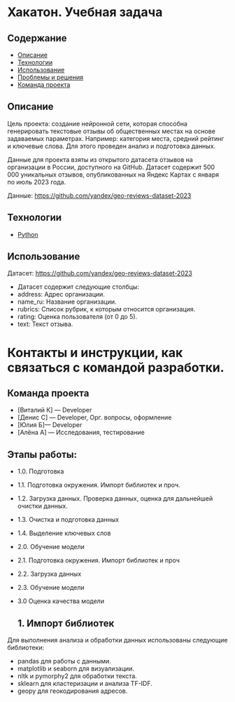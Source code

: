 # Хакатон. Учебная задача
## Содержание
- [Описание](#описание)
- [Технологии](#технологии)
- [Использование](#использование)
- [Проблемы и решения](#возможные-проблемы-и-их-решения)
- [Команда проекта](#команда-проекта)

## Описание
Цель проекта: создание нейронной сети, которая способна генерировать текстовые отзывы об общественных местах на основе задаваемых параметрах. Например: категория места, средний рейтинг и ключевые слова. 
Для этого проведен анализ и подготовка данных.

Данные для проекта взяты из открытого датасета отзывов на организации в России, доступного на GitHub. Датасет содержит 500 000 уникальных отзывов, опубликованных на Яндекс Картах с января по июль 2023 года.

Данные: https://github.com/yandex/geo-reviews-dataset-2023

## Технологии
- [Python](https://www.python.org/)

## Использование
Датасет: https://github.com/yandex/geo-reviews-dataset-2023
- Датасет содержит следующие столбцы:
- address: Адрес организации.
- name_ru: Название организации.
- rubrics: Список рубрик, к которым относится организация.
- rating: Оценка пользователя (от 0 до 5).
- text: Текст отзыва.

# Контакты и инструкции, как связаться с командой разработки.


## Команда проекта
- [Виталий К] — Developer
- [Денис С] — Developer, Орг. вопросы, оформление
- [Юлия Б]— Developer
- [Алёна А] — Исследования, тестирование

## Этапы работы:
- 1.0. Подготовка   
- 1.1. Подготовка окружения. Импорт библиотек и проч.
- 1.2. Загрузка данных. Проверка данных, оценка для дальнейшей очистки данных.
- 1.3. Очистка и подготовка данных
- 1.4. Выделение ключевых слов
- 2.0. Обучение модели
- 2.1. Подготовка окружения. Импорт библиотек и проч
- 2.2. Загрузка данных
- 2.3. Обучение модели
- 3.0 Оценка качества модели

  ## 1. Импорт библиотек
Для выполнения анализа и обработки данных использованы следующие библиотеки:
- pandas для работы с данными.
- matplotlib и seaborn для визуализации.
- nltk и pymorphy2 для обработки текста.
- sklearn для кластеризации и анализа TF-IDF.
- geopy для геокодирования адресов.
